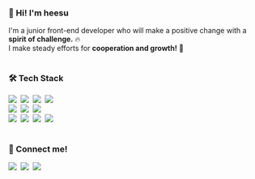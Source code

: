 ### 👋 Hi! I'm heesu 

I'm a junior front-end developer who will make a positive change with a **spirit of challenge.** 🔥 <br>
I make steady efforts for **cooperation and growth!** 🙌
<br>
<br>

### 🛠 Tech Stack

<img src="https://img.shields.io/badge/HTML/CSS-E34F26?style=flat-square&logo=HTML5&logoColor=white"/>&nbsp;&nbsp;<img src="https://img.shields.io/badge/JavaScript-F7DF1E?style=flat-square&logo=JavaScript&logoColor=white"/>&nbsp;&nbsp;<img src="https://img.shields.io/badge/Sass-CC6699?style=flat-square&logo=Sass&logoColor=white"/>&nbsp;&nbsp;<img src="https://img.shields.io/badge/Tailwind CSS-06B6D4?style=flat-square&logo=Tailwind CSS&logoColor=white"/><br>
<img src="https://img.shields.io/badge/Adobe Photoshop-31A8FF?style=flat-square&logo=Adobe Photoshop&logoColor=white"/>&nbsp;&nbsp;<img src="https://img.shields.io/badge/Adobe Illustrator-FF9A00?style=flat-square&logo=Adobe Illustrator&logoColor=white"/>&nbsp;&nbsp;<img src="https://img.shields.io/badge/Figma-F24E1E?style=flat-square&logo=Figma&logoColor=white"/><br>
<img src="https://img.shields.io/badge/Git-F05032?style=flat-square&logo=Git&logoColor=white"/>&nbsp;&nbsp;<img src="https://img.shields.io/badge/GitHub-E1E1E1?style=flat-square&logo=GitHub&logoColor=black"/>&nbsp;&nbsp;<img src="https://img.shields.io/badge/Notion-545454?style=flat-square&logo=Notion&logoColor=white"/>&nbsp;&nbsp;<img src="https://img.shields.io/badge/Visual Studio Code-007ACC?style=flat-square&logo=Visual Studio Code&logoColor=white"/>
<br>
<br>
### 🔗 Connect me!
<a href="https://velog.io/@heesu0303" target="_blank"><img src="https://img.shields.io/badge/hee_jjang.velog-20C997?style=flat-square&logo=Velog&logoColor=white"/></a>&nbsp;&nbsp;<img src="https://img.shields.io/badge/jheesu033@gmail.com-EA4335?style=flat-square&logo=Gmail&logoColor=white"/>&nbsp;&nbsp;<a href="https://www.instagram.com/heesu.u/" target="_blank"><img src="https://img.shields.io/badge/heesu.u-E4405F?style=flat-square&logo=Instagram&logoColor=white"/></a>
